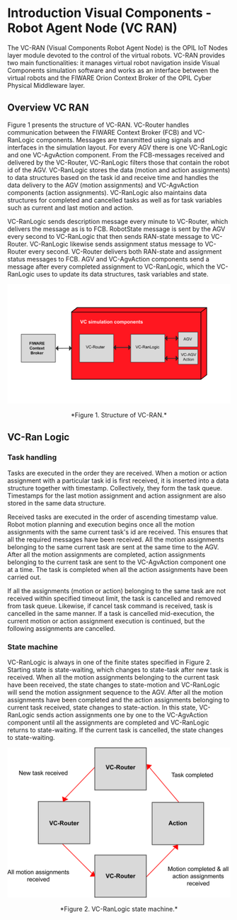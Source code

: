 # Introduction Visual Components - Robot Agent Node (VC RAN)

The VC-RAN (Visual Components Robot Agent Node) is the OPIL IoT Nodes layer module devoted to the control of the virtual robots. VC-RAN provides two main functionalities: it manages virtual robot navigation inside Visual Components simulation software and works as an interface between the virtual robots and the FIWARE Orion Context Broker of the OPIL Cyber Physical Middleware layer.

## Overview VC RAN

Figure 1 presents the structure of VC-RAN. VC-Router handles communication between the FIWARE Context Broker (FCB) and VC-RanLogic components. Messages are transmitted using signals and interfaces in the simulation layout. For every AGV there is one VC-RanLogic and one VC-AgvAction component. From the FCB-messages received and delivered by the VC-Router, VC-RanLogic filters those that contain the robot id of the AGV. VC-RanLogic stores the data (motion and action assignments) to data structures based on the task id and receive time and handles the data delivery to the AGV (motion assignments) and VC-AgvAction components (action assignments). VC-RanLogic also maintains data structures for completed and cancelled tasks as well as for task variables such as current and last motion and action.

VC-RanLogic sends description message every minute to VC-Router, which delivers the message as is to FCB. RobotState message is sent by the AGV every second to VC-RanLogic that then sends RAN-state message to VC-Router. VC-RanLogic likewise sends assignment status message to VC-Router every second. VC-Router delivers both RAN-state and assignment status messages to FCB. AGV and VC-AgvAction components send a message after every completed assignment to VC-RanLogic, which the VC-RanLogic uses to update its data structures, task variables and state.


![](./img/VC_RAN_diagram.png)

<center>*Figure 1. Structure of VC-RAN.*</center>

## VC-Ran Logic

### Task handling

Tasks are executed in the order they are received. When a motion or action assignment with a particular task id is first received, it is inserted into a data structure together with timestamp. Collectively, they form the task queue. Timestamps for the last motion assignment and action assignment are also stored in the same data structure.

Received tasks are executed in the order of ascending timestamp value. Robot motion planning and execution begins once all the motion assignments with the same current task's id are received. This ensures that all the required messages have been received. All the motion assignments belonging to the same current task are sent at the same time to the AGV. After all the motion assignments are completed, action assignments belonging to the current task are sent to the VC-AgvAction component one at a time. The task is completed when all the action assignments have been carried out.

If all the assignments (motion or action) belonging to the same task are not received within specified timeout limit, the task is cancelled and removed from task queue. Likewise, if cancel task command is received, task is cancelled in the same manner. If a task is cancelled mid-execution, the current motion or action assignment execution is continued, but the following assignments are cancelled.

### State machine

VC-RanLogic is always in one of the finite states specified in Figure 2. Starting state is state-waiting, which changes to state-task after new task is received. When all the motion assignments belonging to the current task have been received, the state changes to state-motion and VC-RanLogic will send the motion assignment sequence to the AGV. After all the motion assignments have been completed and the action assignments belonging to current task received, state changes to state-action. In this state, VC-RanLogic sends action assignments one by one to the VC-AgvAction component until all the assignments are completed and VC-RanLogic returns to state-waiting. If the current task is cancelled, the state changes to state-waiting.

![](./img/VC_RAN_state.png)

<center>*Figure 2. VC-RanLogic state machine.*</center>

